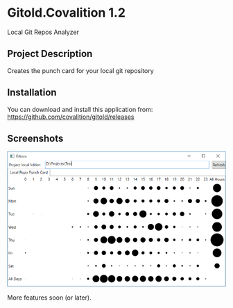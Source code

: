 # Gitold.Covalition 1.2 #
Local Git Repos Analyzer

## Project Description ##

Creates the punch card for your local git repository

## Installation ##

You can download and install this application from: https://github.com/covalition/gitold/releases

## Screenshots ##

![Screen](doc/img/screen.png)

More features soon (or later).
